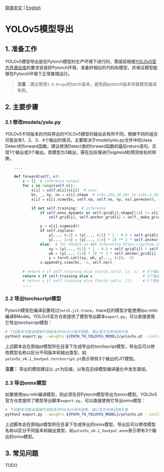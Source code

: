 [简体中文](./YOLOv5_Export_Guide.md) | [English](./YOLOv5_Export_Guide_EN.md)

# YOLOv5模型导出
## 1. 准备工作
YOLOv5模型导出是在Pytorch模型的生产环境下进行的，需提前根据[​YOLOv5官方开源仓库](https://github.com/ultralytics/yolov5)的要求安装好Pytorch环境，准备好相应的代码和模型，并保证模型能够在Pytorch环境下正常推理运行。
> **注意**：建议使用`1.8.0+cpu`的torch版本，避免因pytorch版本导致模型编译失败。

## 2. 主要步骤
### 2.1 修改models/yolo.py

YOLOv5不同版本的代码导出的YOLOv5模型的输出会有所不同，根据不同的组合可能会有1、2、3、4个输出的情况，主要取决于model/yolo.py文件中的class Detect的forward函数。建议修改Detect类的forward函数的最后return语句，实现1个输出或3个输出。若模型为3输出，需在后处理进行sigmoid和预测坐标的转换。

```python
    ....
    
    def forward(self, x):
        z = []  # inference output
        for i in range(self.nl):
            x[i] = self.m[i](x[i])  # conv
            bs, _, ny, nx = x[i].shape  # x(bs,255,20,20) to x(bs,3,20,20,85)
            x[i] = x[i].view(bs, self.na, self.no, ny, nx).permute(0, 1, 3, 4, 2).contiguous()

            if not self.training:  # inference
                if self.onnx_dynamic or self.grid[i].shape[2:4] != x[i].shape[2:4]:
                    self.grid[i], self.anchor_grid[i] = self._make_grid(nx, ny, i)

                y = x[i].sigmoid()
                if self.inplace:
                    y[..., 0:2] = (y[..., 0:2] * 2 - 0.5 + self.grid[i]) * self.stride[i]  # xy
                    y[..., 2:4] = (y[..., 2:4] * 2) ** 2 * self.anchor_grid[i]  # wh
                else:  # for YOLOv5 on AWS Inferentia https://github.com/ultralytics/yolov5/pull/2953
                    xy = (y[..., 0:2] * 2 - 0.5 + self.grid[i]) * self.stride[i]  # xy
                    wh = (y[..., 2:4] * 2) ** 2 * self.anchor_grid[i]  # wh
                    y = torch.cat((xy, wh, y[..., 4:]), -1)
                z.append(y.view(bs, -1, self.no))
                
        # return x if self.training else (torch.cat(z, 1), x)  # 4个输出
        return x if self.training else x                       # 3个输出
        # return x if self.training else (torch.cat(z, 1))     # 1个输出
        ....
```

### 2.2 导出torchscript模型
​Pytorch模型在编译前要经过`torch.jit.trace`，trace后的模型才能使用tpu-nntc编译BModel。YOLOv5官方仓库提供了模型导出脚本`export.py`，可以直接使用它导出torchscript模型：

```bash
# 下述脚本可能会根据不用版本的YOLOv5有所调整，请以官方仓库说明为准
python3 export.py --weights ${PATH_TO_YOLOV5S_MODEL}/yolov5s.pt --include torchscript
```

上述脚本会在原始pt模型所在目录下生成导出的torchscript模型，导出后可以修改模型名称以区分不同版本和输出类型，如`yolov5s_v6.1_3output.torchscript.pt`表示带有3个输出的JIT模型。

**注意：** 导出的模型建议以`.pt`为后缀，以免在后续模型编译量化中发生错误。

### 2.3 导出onnx模型
如果使用tpu-mlir编译模型，则必须先将Pytorch模型导出为onnx模型。YOLOv5官方仓库提供了模型导出脚本`export.py`，可以直接使用它导出onnx模型：

```bash
# 下述脚本可能会根据不用版本的YOLOv5有所调整，请以官方仓库说明为准
python3 export.py --weights ${PATH_TO_YOLOV5S_MODEL}/yolov5s.pt --include onnx --dynamic
```

上述脚本会在原始pt模型所在目录下生成导出的onnx模型，导出后可以修改模型名称以区分不同版本和输出类型，如`yolov5s_v6.1_3output.onnx`表示带有3个输出的onnx模型。

## 3. 常见问题
TODO

